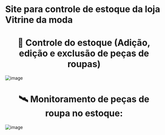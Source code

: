 # Site para controle de estoque da loja Vitrine da moda

# <h1 align="center">🔨 Controle do estoque (Adição, edição e exclusão de peças de roupas) </h1>

![image](https://github.com/user-attachments/assets/79935f78-7b24-4477-9dbc-b6122b2c2b6e)

# <h1 align="center">🛰️ Monitoramento de peças de roupa no estoque:</h1>

![image](https://github.com/user-attachments/assets/2315c425-61cd-4cc9-99ff-fb7103b43b8a)

